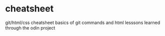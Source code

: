 # cheatsheet
git/html/css cheatsheet
basics of git commands and html lesssons learned through the odin project